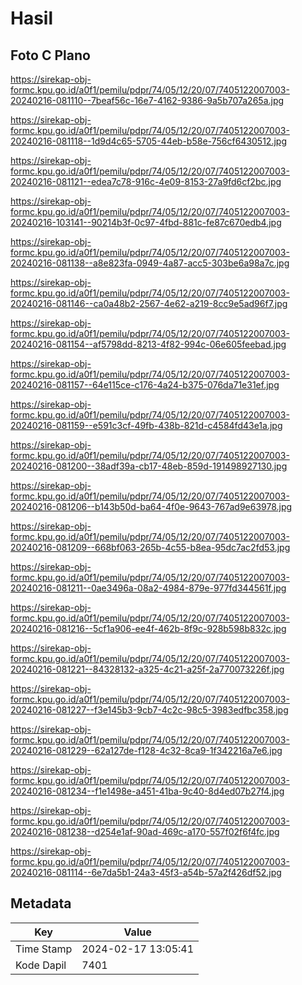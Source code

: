 # Hasil

## Foto C Plano

https://sirekap-obj-formc.kpu.go.id/a0f1/pemilu/pdpr/74/05/12/20/07/7405122007003-20240216-081110--7beaf56c-16e7-4162-9386-9a5b707a265a.jpg

https://sirekap-obj-formc.kpu.go.id/a0f1/pemilu/pdpr/74/05/12/20/07/7405122007003-20240216-081118--1d9d4c65-5705-44eb-b58e-756cf6430512.jpg

https://sirekap-obj-formc.kpu.go.id/a0f1/pemilu/pdpr/74/05/12/20/07/7405122007003-20240216-081121--edea7c78-916c-4e09-8153-27a9fd6cf2bc.jpg

https://sirekap-obj-formc.kpu.go.id/a0f1/pemilu/pdpr/74/05/12/20/07/7405122007003-20240216-103141--90214b3f-0c97-4fbd-881c-fe87c670edb4.jpg

https://sirekap-obj-formc.kpu.go.id/a0f1/pemilu/pdpr/74/05/12/20/07/7405122007003-20240216-081138--a8e823fa-0949-4a87-acc5-303be6a98a7c.jpg

https://sirekap-obj-formc.kpu.go.id/a0f1/pemilu/pdpr/74/05/12/20/07/7405122007003-20240216-081146--ca0a48b2-2567-4e62-a219-8cc9e5ad96f7.jpg

https://sirekap-obj-formc.kpu.go.id/a0f1/pemilu/pdpr/74/05/12/20/07/7405122007003-20240216-081154--af5798dd-8213-4f82-994c-06e605feebad.jpg

https://sirekap-obj-formc.kpu.go.id/a0f1/pemilu/pdpr/74/05/12/20/07/7405122007003-20240216-081157--64e115ce-c176-4a24-b375-076da71e31ef.jpg

https://sirekap-obj-formc.kpu.go.id/a0f1/pemilu/pdpr/74/05/12/20/07/7405122007003-20240216-081159--e591c3cf-49fb-438b-821d-c4584fd43e1a.jpg

https://sirekap-obj-formc.kpu.go.id/a0f1/pemilu/pdpr/74/05/12/20/07/7405122007003-20240216-081200--38adf39a-cb17-48eb-859d-191498927130.jpg

https://sirekap-obj-formc.kpu.go.id/a0f1/pemilu/pdpr/74/05/12/20/07/7405122007003-20240216-081206--b143b50d-ba64-4f0e-9643-767ad9e63978.jpg

https://sirekap-obj-formc.kpu.go.id/a0f1/pemilu/pdpr/74/05/12/20/07/7405122007003-20240216-081209--668bf063-265b-4c55-b8ea-95dc7ac2fd53.jpg

https://sirekap-obj-formc.kpu.go.id/a0f1/pemilu/pdpr/74/05/12/20/07/7405122007003-20240216-081211--0ae3496a-08a2-4984-879e-977fd344561f.jpg

https://sirekap-obj-formc.kpu.go.id/a0f1/pemilu/pdpr/74/05/12/20/07/7405122007003-20240216-081216--5cf1a906-ee4f-462b-8f9c-928b598b832c.jpg

https://sirekap-obj-formc.kpu.go.id/a0f1/pemilu/pdpr/74/05/12/20/07/7405122007003-20240216-081221--84328132-a325-4c21-a25f-2a770073226f.jpg

https://sirekap-obj-formc.kpu.go.id/a0f1/pemilu/pdpr/74/05/12/20/07/7405122007003-20240216-081227--f3e145b3-9cb7-4c2c-98c5-3983edfbc358.jpg

https://sirekap-obj-formc.kpu.go.id/a0f1/pemilu/pdpr/74/05/12/20/07/7405122007003-20240216-081229--62a127de-f128-4c32-8ca9-1f342216a7e6.jpg

https://sirekap-obj-formc.kpu.go.id/a0f1/pemilu/pdpr/74/05/12/20/07/7405122007003-20240216-081234--f1e1498e-a451-41ba-9c40-8d4ed07b27f4.jpg

https://sirekap-obj-formc.kpu.go.id/a0f1/pemilu/pdpr/74/05/12/20/07/7405122007003-20240216-081238--d254e1af-90ad-469c-a170-557f02f6f4fc.jpg

https://sirekap-obj-formc.kpu.go.id/a0f1/pemilu/pdpr/74/05/12/20/07/7405122007003-20240216-081114--6e7da5b1-24a3-45f3-a54b-57a2f426df52.jpg


## Metadata

| Key        | Value               |
| ---------- | ------------------- |
| Time Stamp | 2024-02-17 13:05:41 |
| Kode Dapil | 7401                |



